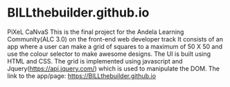 # BILLthebuilder.github.io
PiXeL CaNvaS
This is the final project for the Andela Learning Community(ALC 3.0) on the front-end web developer track It consists of an app where a user can make a grid of squares to a maximum of 50 X 50 and use the colour selector to make awesome designs. The UI is built using HTML and CSS. The grid is implemented using javascript and Jquery(https://api.jquery.com/) which is used to manipulate the DOM.
The link to the app/page: https://BILLthebuilder.github.io
